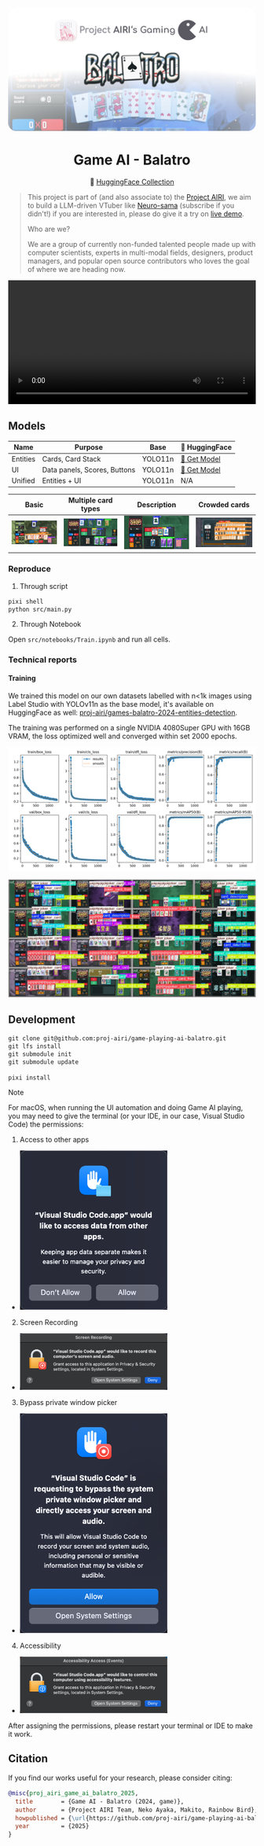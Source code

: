 <p align="center">
  <img src="./docs/cover.png">
</p>

<h1 align="center">
  Game AI - Balatro
</h1>

<p align="center">
  🤗 <a href="https://huggingface.co/collections/proj-airi/play-balatro-68d24c74ef9568b287f3ce94">HuggingFace Collection</a>
</p>

> This project is part of (and also associate to) the [Project AIRI](https://github.com/moeru-ai/airi), we aim to build a LLM-driven VTuber like [Neuro-sama](https://www.youtube.com/@Neurosama) (subscribe if you didn't!) if you are interested in, please do give it a try on [live demo](https://airi.moeru.ai).
>
> Who are we?
>
> We are a group of currently non-funded talented people made up with computer scientists, experts in multi-modal fields, designers, product managers, and popular open source contributors who loves the goal of where we are heading now.

<video src="./docs/demo.mp4" controls width="100%"></video>

## Models

| Name      | Purpose                      | Base    | 🤗 HuggingFace                                                                              |
| --------- | ---------------------------- | ------- | ------------------------------------------------------------------------------------------- |
| Entities  | Cards, Card Stack            | YOLO11n | [🤗 Get Model](https://huggingface.co/proj-airi/games-balatro-2024-yolo-entities-detection) |
| UI        | Data panels, Scores, Buttons | YOLO11n | [🤗 Get Model](https://huggingface.co/proj-airi/games-balatro-2024-yolo-ui-detection)       |
| Unified   | Entities + UI                | YOLO11n | N/A                                                                                         |

| Basic                     | Multiple card types       | Description               | Crowded cards             |
| ------------------------- | ------------------------- | ------------------------- | ------------------------- |
| ![](./docs/example-1.jpg) | ![](./docs/example-2.jpg) | ![](./docs/example-3.jpg) | ![](./docs/example-4.jpg) |

### Reproduce

1. Through script

```shell
pixi shell
python src/main.py
```

2. Through Notebook

Open `src/notebooks/Train.ipynb` and run all cells.

### Technical reports

#### Training

We trained this model on our own datasets labelled with n<1k images using Label Studio with YOLOv11n as the base model, it's
available on HuggingFace as well: [proj-airi/games-balatro-2024-entities-detection](https://huggingface.co/datasets/proj-airi/games-balatro-2024-entities-detection).

The training was performed on a single NVIDIA 4080Super GPU with 16GB VRAM, the loss optimized well and converged within set 2000 epochs.

![](./docs/training-metrics-1.png)

![](./docs/training-metrics-2.jpg)

## Development

```shell
git clone git@github.com:proj-airi/game-playing-ai-balatro.git
git lfs install
git submodule init
git submodule update

pixi install
```

> [!NOTE]
> For macOS, when running the UI automation and doing Game AI playing, you may need to give the terminal (or your IDE, in our case, Visual Studio Code) the permissions:
>
> 1. Access to other apps
>
> - <img src="./docs/permissions-macos-1.png" width="300">
>
> 2. Screen Recording
>
> - <img src="./docs/permissions-macos-2.png" width="300">
>
> 3. Bypass private window picker
>
> - <img src="./docs/permissions-macos-3.png" width="300">
>
> 4. Accessibility
>
> - <img src="./docs/permissions-macos-4.png" width="300">
>
> After assigning the permissions, please restart your terminal or IDE to make it work.

## Citation

If you find our works useful for your research, please consider citing:

```bibtex
@misc{proj_airi_game_ai_balatro_2025,
  title        = {Game AI - Balatro (2024, game)},
  author       = {Project AIRI Team, Neko Ayaka, Makito, Rainbow Bird},
  howpublished = {\url{https://github.com/proj-airi/game-playing-ai-balatro}},
  year         = {2025}
}
```
